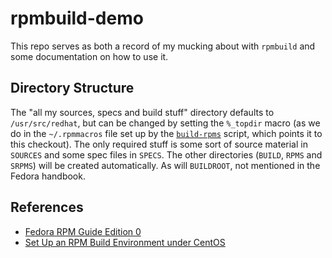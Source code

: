 rpmbuild-demo
=============

This repo serves as both a record of my mucking about with `rpmbuild`
and some documentation on how to use it.


Directory Structure
-------------------

The "all my sources, specs and build stuff" directory defaults to
`/usr/src/redhat`, but can be changed by setting the `%_topdir` macro
(as we do in the `~/.rpmmacros` file set up by the
[`build-rpms`](./build-rpms) script, which points it to this
checkout). The only required stuff is some sort of source material in
`SOURCES` and some spec files in `SPECS`. The other directories
(`BUILD`, `RPMS` and `SRPMS`) will be created automatically. As will
`BUILDROOT`, not mentioned in the Fedora handbook.


References
----------

* [Fedora RPM Guide Edition 0][fedora-rpmguide-0]
* [Set Up an RPM Build Environment under CentOS][centos-howto-rpmbuild]

[fedora-rpmguide-0]: https://docs.fedoraproject.org/en-US/Fedora_Draft_Documentation/0.1/html/RPM_Guide/index.html
[centos-howto-rpmbuild]: https://wiki.centos.org/HowTos/SetupRpmBuildEnvironment
